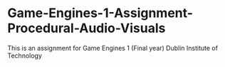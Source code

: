 # Game-Engines-1-Assignment-Procedural-Audio-Visuals
This is an assignment for Game Engines 1 (Final year) Dublin Institute of Technology
